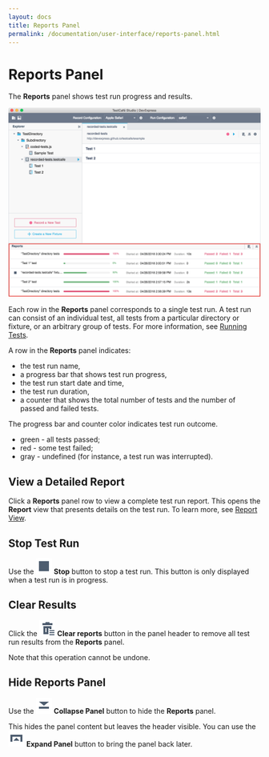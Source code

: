 ```yaml
---
layout: docs
title: Reports Panel
permalink: /documentation/user-interface/reports-panel.html
---
```

# Reports Panel

The **Reports** panel shows test run progress and results.

![Reports Panel](../../images/working-with-testcafe-studio/reports-panel.png)

Each row in the **Reports** panel corresponds to a single test run. A test run can consist of an individual test, all tests from a particular directory or fixture, or an arbitrary group of tests. For more information, see [Running Tests](../working-with-testcafe-studio/running-tests.md).

A row in the **Reports** panel indicates:

* the test run name,
* a progress bar that shows test run progress,
* the test run start date and time,
* the test run duration,
* a counter that shows the total number of tests and the number of passed and failed tests.

The progress bar and counter color indicates test run outcome.

* green - all tests passed;
* red - some test failed;
* gray - undefined (for instance, a test run was interrupted).

## View a Detailed Report

Click a **Reports** panel row to view a complete test run report. This opens the **Report** view that presents details on the test run. To learn more, see [Report View](report-view.md).

## Stop Test Run

Use the ![Stop Test](../../images/user-interface/reports-panel/stop-task-icon.svg) **Stop** button to stop a test run. This button is only displayed when a test run is in progress.

## Clear Results

Click the ![Clear Reports](../../images/user-interface/reports-panel/clear-reports-icon.svg) **Clear reports** button in the panel header to remove all test run results from the **Reports** panel.

Note that this operation cannot be undone.

## Hide Reports Panel

Use the ![Collapse Panel](../../images/user-interface/reports-panel/collapse-panel-down-icon.svg) **Collapse Panel** button to hide the **Reports** panel.

This hides the panel content but leaves the header visible. You can use the ![Expand Panel](../../images/user-interface/reports-panel/expand-panel-up-icon.svg) **Expand Panel** button to bring the panel back later.